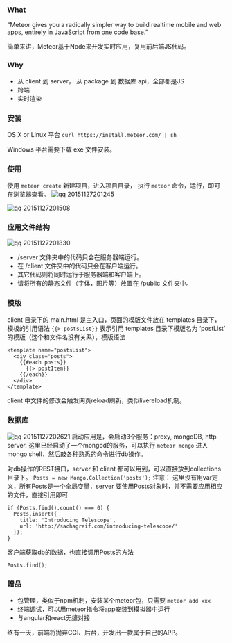 ### What
“Meteor gives you a radically simpler way to build realtime mobile and web apps, entirely in JavaScript from one code base.”

简单来讲，Meteor基于Node来开发实时应用，复用前后端JS代码。

### Why
+ 从 client 到 server， 从 package 到 数据库 api，全部都是JS
+ 跨端
+ 实时渲染

### 安装
OS X or Linux 平台
`curl https://install.meteor.com/ | sh`

Windows 平台需要下载 exe 文件安装。

### 使用
使用 `meteor create` 新建项目，进入项目目录， 执行 `meteor` 命令，运行，即可在浏览器查看。
![qq 20151127201245](https://cloud.githubusercontent.com/assets/3880323/11441060/3d13a72a-9543-11e5-91a7-04e4f5ee56b9.png)

![qq 20151127201508](https://cloud.githubusercontent.com/assets/3880323/11441097/99b48e22-9543-11e5-8b22-c2c00d9361aa.png)

### 应用文件结构
![qq 20151127201830](https://cloud.githubusercontent.com/assets/3880323/11441141/0d1f0806-9544-11e5-88b4-b20b3aa0ac0b.png)

+  /server 文件夹中的代码只会在服务器端运行。
+ 在 /client 文件夹中的代码只会在客户端运行。
+ 其它代码则将同时运行于服务器端和客户端上。
+ 请将所有的静态文件（字体，图片等）放置在 /public 文件夹中。

### 模版
client 目录下的 main.html 是主入口，页面的模版文件放在 templates 目录下，模板的引用语法
`{{> postsList}}`
表示引用 templates 目录下模版名为 ‘postList’ 的模版（这个和文件名没有关系），模版语法
```
<template name="postsList">
  <div class="posts">
    {{#each posts}}
      {{> postItem}}
    {{/each}}
  </div>
</template>
```
client 中文件的修改会触发网页reload刷新，类似livereload机制。

### 数据库
![qq 20151127202621](https://cloud.githubusercontent.com/assets/3880323/11441232/2329edb8-9545-11e5-9328-47f3e0b6e73b.png)
启动应用是，会启动3个服务：proxy, mongoDB, http server.
这里已经启动了一个mongod的服务，可以执行 `meteor mongo`  进入mongo shell，然后敲各种熟悉的命令进行db操作。

对db操作的REST接口，server 和 client 都可以用到，可以直接放到collections目录下。
`Posts = new Mongo.Collection('posts');`
注意： 这里没有用var定义，所有Posts是一个全局变量，server 要使用Posts对象时，并不需要应用相应的文件，直接引用即可
```
if (Posts.find().count() === 0) {
  Posts.insert({
    title: 'Introducing Telescope',
    url: 'http://sachagreif.com/introducing-telescope/'
  });
}
```
客户端获取db的数据，也直接调用Posts的方法
```
Posts.find();
```

### 赠品
+ 包管理，类似于npm机制，安装某个meteor包，只需要
`meteor add xxx`
+ 终端调试，可以用meteor指令将app安装到模拟器中运行
+ 与angular和react无缝对接

终有一天，前端将抛弃CGI、后台，开发出一款属于自己的APP。

